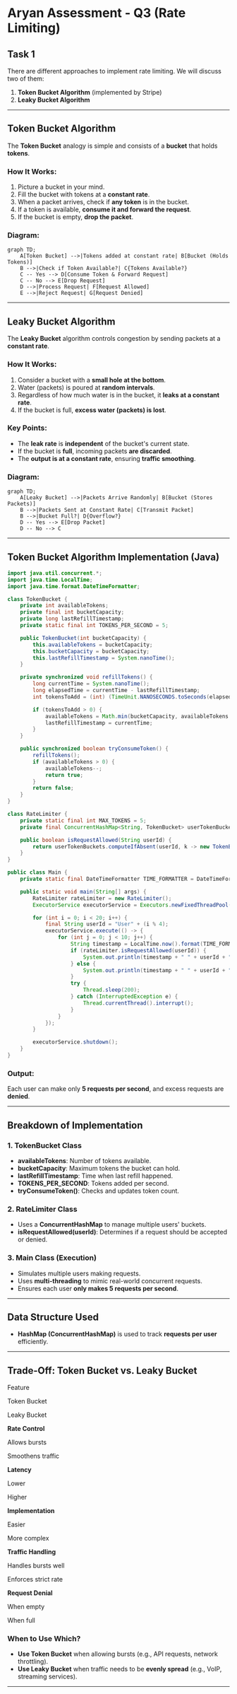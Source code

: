 # Aryan Assessment - Q3 (Rate Limiting)

## Task 1

There are different approaches to implement rate limiting. We will discuss two of them:

1.  **Token Bucket Algorithm** (implemented by Stripe)
2.  **Leaky Bucket Algorithm**

----------

## Token Bucket Algorithm

The **Token Bucket** analogy is simple and consists of a **bucket** that holds **tokens**.

### How It Works:

1.  Picture a bucket in your mind.
2.  Fill the bucket with tokens at a **constant rate**.
3.  When a packet arrives, check if **any token** is in the bucket.
4.  If a token is available, **consume it and forward the request**.
5.  If the bucket is empty, **drop the packet**.

### Diagram:

```mermaid
graph TD;
    A[Token Bucket] -->|Tokens added at constant rate| B[Bucket (Holds Tokens)]
    B -->|Check if Token Available?| C{Tokens Available?}
    C -- Yes --> D[Consume Token & Forward Request]
    C -- No --> E[Drop Request]
    D -->|Process Request| F[Request Allowed]
    E -->|Reject Request| G[Request Denied]

```

----------

## Leaky Bucket Algorithm

The **Leaky Bucket** algorithm controls congestion by sending packets at a **constant rate**.

### How It Works:

1.  Consider a bucket with a **small hole at the bottom**.
2.  Water (packets) is poured at **random intervals**.
3.  Regardless of how much water is in the bucket, it **leaks at a constant rate**.
4.  If the bucket is full, **excess water (packets) is lost**.

### Key Points:

-   The **leak rate** is **independent** of the bucket's current state.
-   If the bucket is **full**, incoming packets **are discarded**.
-   The **output is at a constant rate**, ensuring **traffic smoothing**.

### Diagram:

```mermaid
graph TD;
    A[Leaky Bucket] -->|Packets Arrive Randomly| B[Bucket (Stores Packets)]
    B -->|Packets Sent at Constant Rate| C[Transmit Packet]
    B -->|Bucket Full?| D{Overflow?}
    D -- Yes --> E[Drop Packet]
    D -- No --> C

```

----------

## Token Bucket Algorithm Implementation (Java)

```java
import java.util.concurrent.*;
import java.time.LocalTime;
import java.time.format.DateTimeFormatter;

class TokenBucket {
    private int availableTokens;
    private final int bucketCapacity;
    private long lastRefillTimestamp;
    private static final int TOKENS_PER_SECOND = 5;

    public TokenBucket(int bucketCapacity) {
        this.availableTokens = bucketCapacity;
        this.bucketCapacity = bucketCapacity;
        this.lastRefillTimestamp = System.nanoTime();
    }

    private synchronized void refillTokens() {
        long currentTime = System.nanoTime();
        long elapsedTime = currentTime - lastRefillTimestamp;
        int tokensToAdd = (int) (TimeUnit.NANOSECONDS.toSeconds(elapsedTime)) * TOKENS_PER_SECOND;

        if (tokensToAdd > 0) {
            availableTokens = Math.min(bucketCapacity, availableTokens + tokensToAdd);
            lastRefillTimestamp = currentTime;
        }
    }

    public synchronized boolean tryConsumeToken() {
        refillTokens();
        if (availableTokens > 0) {
            availableTokens--;
            return true;
        }
        return false;
    }
}

class RateLimiter {
    private static final int MAX_TOKENS = 5;
    private final ConcurrentHashMap<String, TokenBucket> userTokenBuckets = new ConcurrentHashMap<>();

    public boolean isRequestAllowed(String userId) {
        return userTokenBuckets.computeIfAbsent(userId, k -> new TokenBucket(MAX_TOKENS)).tryConsumeToken();
    }
}

public class Main {
    private static final DateTimeFormatter TIME_FORMATTER = DateTimeFormatter.ofPattern("HH:mm:ss.SSS");

    public static void main(String[] args) {
        RateLimiter rateLimiter = new RateLimiter();
        ExecutorService executorService = Executors.newFixedThreadPool(10);

        for (int i = 0; i < 20; i++) {
            final String userId = "User" + (i % 4);
            executorService.execute(() -> {
                for (int j = 0; j < 10; j++) {
                    String timestamp = LocalTime.now().format(TIME_FORMATTER);
                    if (rateLimiter.isRequestAllowed(userId)) {
                        System.out.println(timestamp + " " + userId + " - Request allowed");
                    } else {
                        System.out.println(timestamp + " " + userId + " - Request denied");
                    }
                    try {
                        Thread.sleep(200);
                    } catch (InterruptedException e) {
                        Thread.currentThread().interrupt();
                    }
                }
            });
        }

        executorService.shutdown();
    }
}

```

### **Output:**

Each user can make only **5 requests per second**, and excess requests are **denied**.

----------

## **Breakdown of Implementation**

### **1. TokenBucket Class**

-   **availableTokens**: Number of tokens available.
-   **bucketCapacity**: Maximum tokens the bucket can hold.
-   **lastRefillTimestamp**: Time when last refill happened.
-   **TOKENS_PER_SECOND**: Tokens added per second.
-   **tryConsumeToken()**: Checks and updates token count.

### **2. RateLimiter Class**

-   Uses a **ConcurrentHashMap** to manage multiple users' buckets.
-   **isRequestAllowed(userId)**: Determines if a request should be accepted or denied.

### **3. Main Class (Execution)**

-   Simulates multiple users making requests.
-   Uses **multi-threading** to mimic real-world concurrent requests.
-   Ensures each user **only makes 5 requests per second**.

----------

## **Data Structure Used**

-   **HashMap (ConcurrentHashMap)** is used to track **requests per user** efficiently.

----------

## **Trade-Off: Token Bucket vs. Leaky Bucket**

Feature

Token Bucket

Leaky Bucket

**Rate Control**

Allows bursts

Smoothens traffic

**Latency**

Lower

Higher

**Implementation**

Easier

More complex

**Traffic Handling**

Handles bursts well

Enforces strict rate

**Request Denial**

When empty

When full

### **When to Use Which?**

-   **Use Token Bucket** when allowing bursts (e.g., API requests, network throttling).
-   **Use Leaky Bucket** when traffic needs to be **evenly spread** (e.g., VoIP, streaming services).

----------
